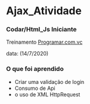 
# Ajax_Atividade

### Codar/Html_Js Iniciante

Treinamento [Programar.com.vc](https://programar.com.vc)

data: (14/7/2020)

### O que foi aprendido

- Criar uma validação de login
- Consumo de Api
- o uso de XML HttpRequest
